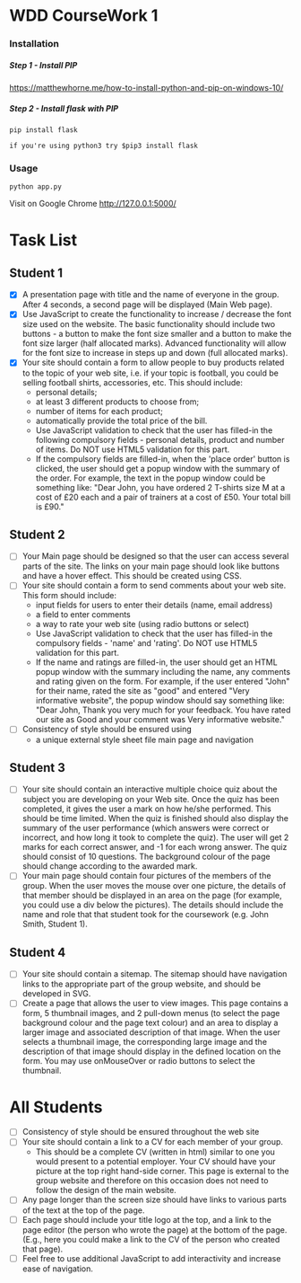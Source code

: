 # WDD CourseWork 1

### Installation
##### Step 1 - Install PIP
https://matthewhorne.me/how-to-install-python-and-pip-on-windows-10/

##### Step 2 - Install flask with PIP
````
pip install flask

if you're using python3 try $pip3 install flask
````

### Usage
````
python app.py
````
Visit on Google Chrome http://127.0.0.1:5000/


# Task List
## Student 1
- [X] A presentation page with title and the name of everyone in the group. After 4 seconds, a second page will be displayed (Main Web page).
- [X] Use JavaScript to create the functionality to increase / decrease the font size used on the website. The basic functionality should include two buttons - a button to make the font size smaller and a button to make the font size larger (half allocated marks). Advanced functionality will allow for the font size to increase in steps up and down (full allocated marks).
- [x] Your site should contain a form to allow people to buy products related to the topic of your web site, i.e. if your topic is football, you could be selling football shirts, accessories, etc. This should include:
    - personal details;
    - at least 3 different products to choose from;
    - number of items for each product;
    - automatically provide the total price of the bill.
    - Use JavaScript validation to check that the user has filled-in the following compulsory fields - personal details, product and number of items. Do NOT use HTML5 validation for this part.
    - If the compulsory fields are filled-in, when the 'place order' button is clicked, the user should get a popup window with the summary of the order. For example, the text in the popup window could be something like: "Dear John, you have ordered 2 T-shirts size M at a cost of £20 each and a pair of trainers at a cost of £50. Your total bill is £90."

## Student 2
- [ ] Your Main page should be designed so that the user can access several parts of the site. The links on your main page should look like buttons and have a hover effect. This should be created using CSS.
- [ ] Your site should contain a form to send comments about your web site. This form should include:
    - input fields for users to enter their details (name, email address)
    - a field to enter comments
    - a way to rate your web site (using radio buttons or select)
    - Use JavaScript validation to check that the user has filled-in the compulsory fields - 'name' and 'rating'. Do NOT use HTML5 validation for this part.
    - If the name and ratings are filled-in, the user should get an HTML popup window with the summary including the name, any comments and rating given on the form. For example, if the user entered "John" for their name, rated the site as "good" and entered "Very informative website", the popup window should say something like: "Dear John, Thank you very much for your feedback. You have rated our site as Good and your comment was Very informative website." 
- [ ] Consistency of style should be ensured using
    - a unique external style sheet file main page and navigation

## Student 3
- [ ] Your site should contain an interactive multiple choice quiz about the subject you are developing on your Web site. Once the quiz has been completed, it gives the user a mark on how he/she performed. This should be time limited. When the quiz is finished should also display the summary of the user performance (which answers were correct or incorrect, and how long it took to complete the quiz). The user will get 2 marks for each correct answer, and -1 for each wrong answer. The quiz should consist of 10 questions. The background colour of the page should change according to the awarded mark.
- [ ] Your main page should contain four pictures of the members of the group. When the user moves the mouse over one picture, the details of that member should be displayed in an area on the page (for example, you could use a div below the pictures). The details should include the name and role that that student took for the coursework (e.g. John Smith, Student 1).

## Student 4
- [ ] Your site should contain a sitemap. The sitemap should have navigation links to the appropriate part of the group website, and should be developed in SVG.
- [ ] Create a page that allows the user to view images. This page contains a form, 5 thumbnail images, and 2 pull-down menus (to select the page background colour and the page text colour) and an area to display a larger image and associated description of that image. When the user selects a thumbnail image, the corresponding large image and the description of that image should display in the defined location on the form. You may use onMouseOver or radio buttons to select the thumbnail.

# All Students
- [ ] Consistency of style should be ensured throughout the web site
- [ ] Your site should contain a link to a CV for each member of your group. 
    - This should be a complete CV (written in html) similar to one you would present to a potential employer. Your CV should have your picture at the top right hand-side corner. This page is external to the group website and therefore on this occasion does not need to follow the design of the main website.
- [ ] Any page longer than the screen size should have links to various parts of the text at the top of the page.
- [ ] Each page should include your title logo at the top, and a link to the page editor (the person who wrote the page) at the bottom of the page. (E.g., here you could make a link to the CV of the person who created that page).
- [ ] Feel free to use additional JavaScript to add interactivity and increase ease of navigation.